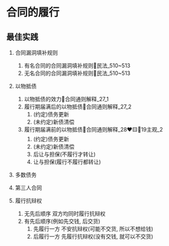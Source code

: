 # 合同的履行


## 最佳实践
1. 合同漏洞填补规则

    1. 有名合同的合同漏洞填补规则🚪民法_510~513
    2. 无名合同的合同漏洞填补规则🚪民法_510~513

2. 以物抵债
    1. 以物抵债的效力🚪合同通则解释_27_1
    2. 履行期届满后的以物抵债🚪合同通则解释_27_2
        1. (约定)债务更新
        2. (未约定)新债清偿
    3. 履行期届满前的以物抵债🚪合同通则解释_28❤️🟨🚪19主观_2
        1. (约定)债务更新
        2. (未约定)新债清偿
        3. 后让与担保(不履行才转让)
        4. 让与担保(履行不履行都转让)
3. 多数债务
4. 第三人合同
4. 履行抗辩权
    1. 无先后顺序 双方均同时履行抗辩权
    2. 有先后顺序(例如先交钱, 后交货)
        1. 先履行一方 不安抗辩权(可能不交货, 所以不想给钱)
        2. 后履行一方 先履行抗辩权(没有交钱, 就可以不交货)
